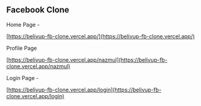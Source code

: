 
## Facebook Clone

Home Page -

[https://belivup-fb-clone.vercel.app/](https://belivup-fb-clone.vercel.app/)

Profile Page 

[https://belivup-fb-clone.vercel.app/nazmul](https://belivup-fb-clone.vercel.app/nazmul)


Login Page - 

[https://belivup-fb-clone.vercel.app/login](https://belivup-fb-clone.vercel.app/login)


